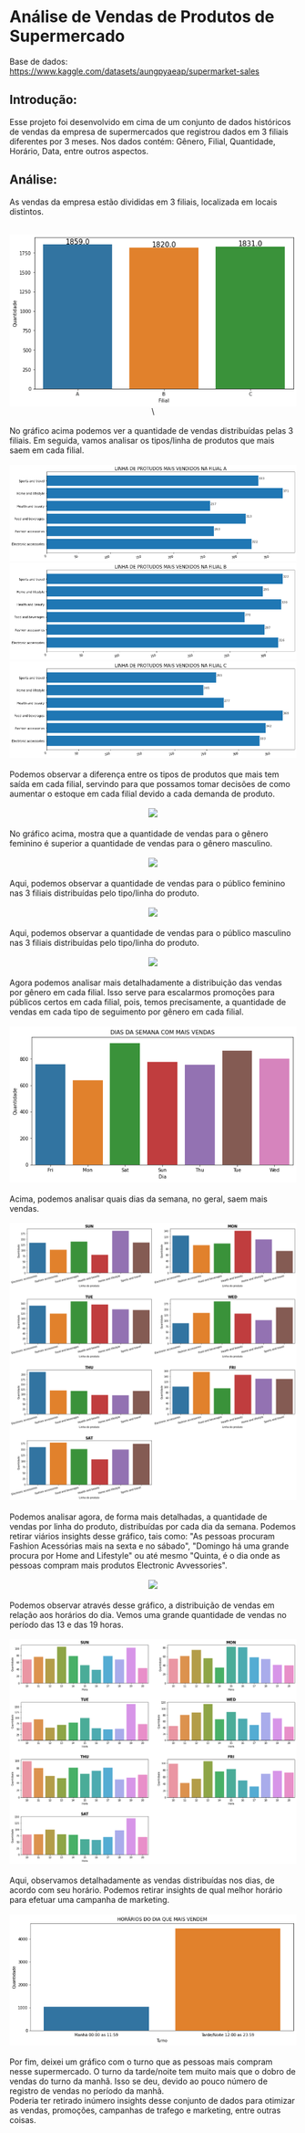 # Análise de Vendas de Produtos de Supermercado
Base de dados: https://www.kaggle.com/datasets/aungpyaeap/supermarket-sales

## Introdução:
Esse projeto foi desenvolvido em cima de um conjunto de dados históricos de vendas da empresa de supermercados que registrou dados em 3 filiais diferentes por 3 meses. Nos dados contém: Gênero, Filial, Quantidade, Horário, Data, entre outros aspectos.

## Análise:
As vendas da empresa estão divididas em 3 filiais, localizada em locais distintos.
<br>
<br>
<div align="center">
<img src="https://github.com/pedrrocabral/Analise-de-dados/blob/278d0e0db4c60348727b26813f48cab532329205/Projetos/SuperMarket%20Sales/img/QUANTIDADE%20DE%20VENDAS%20POR%20FILIAL.png" align="center">\
</div>
<br>
No gráfico acima podemos ver a quantidade de vendas distribuídas pelas 3 filiais. Em seguida, vamos analisar os tipos/linha de produtos que mais saem em cada filial.
<br>
<br>
<div align="center">
<img src="https://github.com/pedrrocabral/Analise-de-dados/blob/278d0e0db4c60348727b26813f48cab532329205/Projetos/SuperMarket%20Sales/img/LINHA%20DE%20PROTUDOS%20MAIS%20VENDIDOS%20NA%20FILIAL%20A.png">
<img src="https://github.com/pedrrocabral/Analise-de-dados/blob/278d0e0db4c60348727b26813f48cab532329205/Projetos/SuperMarket%20Sales/img/LINHA%20DE%20PROTUDOS%20MAIS%20VENDIDOS%20NA%20FILIAL%20B.png">
<img src="https://github.com/pedrrocabral/Analise-de-dados/blob/278d0e0db4c60348727b26813f48cab532329205/Projetos/SuperMarket%20Sales/img/LINHA%20DE%20PROTUDOS%20MAIS%20VENDIDOS%20NA%20FILIAL%20C.png">
</div>
<br>
Podemos observar a diferença entre os tipos de produtos que mais tem saída em cada filial, servindo para que possamos tomar decisões de como aumentar o estoque em cada filial devido a cada demanda de produto.
<br>
<br>
<div align="center">
<img src="https://github.com/pedrrocabral/Analise-de-dados/blob/278d0e0db4c60348727b26813f48cab532329205/Projetos/SuperMarket%20Sales/img/COMPRAS%20POR%20G%C3%8ANERO.png">
</div>
<br>
No gráfico acima, mostra que a quantidade de vendas para o gênero feminino é superior a quantidade de vendas para o gênero masculino.
<br>
<br>
<div align="center">
<img src="https://github.com/pedrrocabral/Analise-de-dados/blob/278d0e0db4c60348727b26813f48cab532329205/Projetos/SuperMarket%20Sales/img/QUANTIDADE%20DE%20VENDAS%20POR%20LINHA%20DE%20PRODUTO%20POR%20G%C3%8ANERO%20FEMININO.png">
</div>
<br>
Aqui, podemos observar a quantidade de vendas para o público feminino nas 3 filiais distribuídas pelo tipo/linha do produto.
<br>
<br>
<div align="center">
<img src="https://github.com/pedrrocabral/Analise-de-dados/blob/278d0e0db4c60348727b26813f48cab532329205/Projetos/SuperMarket%20Sales/img/QUANTIDADE%20DE%20VENDAS%20POR%20LINHA%20DE%20PRODUTO%20POR%20G%C3%8ANERO%20MASCULINO.png">
</div>
<br>
Aqui, podemos observar a quantidade de vendas para o público masculino nas 3 filiais distribuídas pelo tipo/linha do produto.
<br>
<br>
<div align="center">
<img src="https://github.com/pedrrocabral/Analise-de-dados/blob/278d0e0db4c60348727b26813f48cab532329205/Projetos/SuperMarket%20Sales/img/QUANTIDADE%20DE%20VENDAS%20POR%20G%C3%8ANERO%20EM%20CADA%20FILIAL.png">
</div>
<br>
Agora podemos analisar mais detalhadamente a distribuição das vendas por gênero em cada filial. Isso serve para escalarmos promoções para públicos certos em cada filial, pois, temos precisamente, a quantidade de vendas em cada tipo de seguimento por gênero em cada filial.
<br>
<br>
<div align="center">
<img src="https://github.com/pedrrocabral/Analise-de-dados/blob/278d0e0db4c60348727b26813f48cab532329205/Projetos/SuperMarket%20Sales/img/DIAS%20DA%20SEMANA%20COM%20MAIS%20VENDAS.png">
</div>
<br>
Acima, podemos analisar quais dias da semana, no geral, saem mais vendas.
<br>
<br>
<div align="center">
<img src="https://github.com/pedrrocabral/Analise-de-dados/blob/278d0e0db4c60348727b26813f48cab532329205/Projetos/SuperMarket%20Sales/img/DIAS%20DA%20SEMANA%20COM%20MAIS%20VENDAS%20POR%20LINHA%20DE%20PRODUTO.png">
</div>
<br>
Podemos analisar agora, de forma mais detalhadas, a quantidade de vendas por linha do produto, distribuídas por cada dia da semana. Podemos retirar viários insights desse gráfico, tais como: "As pessoas procuram Fashion Acessórias mais na sexta e no sábado", "Domingo há uma grande procura por Home and Lifestyle" ou até mesmo "Quinta, é o dia onde as pessoas compram mais produtos Electronic Avvessories".
<br>
<br>
<div align="center">
<img src="https://github.com/pedrrocabral/Analise-de-dados/blob/278d0e0db4c60348727b26813f48cab532329205/Projetos/SuperMarket%20Sales/img/HOR%C3%81RIOS%20DO%20DIA%20QUE%20MAIS%20VENDEM.png">
</div>
<br>
Podemos observar através desse gráfico, a distribuição de vendas em relação aos horários do dia. Vemos uma grande quantidade de vendas no período das 13 e das 19 horas.
<br>
<br>
<div align="center">
<img src="https://github.com/pedrrocabral/Analise-de-dados/blob/278d0e0db4c60348727b26813f48cab532329205/Projetos/SuperMarket%20Sales/img/HORARIOS%20QUE%20MAIS%20VENDEM%20EM%20RELA%C3%87%C3%83O%20AO%20DIA%20DA%20SEMANA.png">
</div>
<br>
Aqui, observamos detalhadamente as vendas distribuídas nos dias, de acordo com seu horário. Podemos retirar insights de qual melhor horário para efetuar uma campanha de marketing.
<br>
<br>
<div align="center">
<img src="https://github.com/pedrrocabral/Analise-de-dados/blob/278d0e0db4c60348727b26813f48cab532329205/Projetos/SuperMarket%20Sales/img/TURNO%20COM%20MAIS%20VENDAS.png">
</div>
<br>
Por fim, deixei um gráfico com o turno que as pessoas mais compram nesse supermercado. O turno da tarde/noite tem muito mais que o dobro de vendas do turno da manhã. Isso se deu, devido ao pouco número de registro de vendas no período da manhã.
<br>
Poderia ter retirado inúmero insights desse conjunto de dados para otimizar as vendas, promoções, campanhas de trafego e marketing, entre outras coisas.
